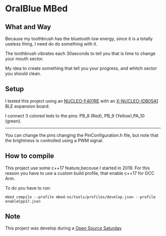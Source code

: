 # OralBlue MBed

## What and Way
Because my toothbrush has the bluetooth low energy, since it is a totally useless thing, I need do do something with it.

The toothbrush vibrates each 30seconds to tell you that is time to change your mouth sector.

My idea to create something that tell you your progress, and whitch sector you should clean.

## Setup
I tested this project using an [NUCLEO-F401RE](https://os.mbed.com/platforms/ST-Nucleo-F401RE/) with an [X-NUCLEO-IDB05A1](https://os.mbed.com/components/X-NUCLEO-IDB05A1-Bluetooth-Low-Energy/) BLE expansion board.

I connect 3 colored leds to the pins: PB_8 (Red), PB_9 (Yellow),PA_10 (green).
____
You can change the pins changing the PinConfiguration.h file, but note that the brightness is controlled using a PWM signal.


## How to compile
This project use some c++17 feature,becouse I started in 2019.
For this reason you have to use a custom build profile, that enable c++17 for GCC Arm.

To do you have to run:

`mbed compile --profile mbed-os/tools/profiles/develop.json --profile enableCpp17.json`

## Note
This project was develop during a [Open Source Saturday](https://www.meetup.com/it-IT/Open-Source-Saturday-Milano/)
